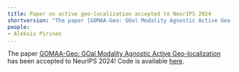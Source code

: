```yaml
---
title: Paper on active geo-localization accepted to NeurIPS 2024
shortversion: "The paper [GOMAA-Geo: GOal Modality Agnostic Active Geo-localization](https://arxiv.org/abs/2406.01917v1) has been accepted to NeurIPS 2024!"
people:
- Aleksis Pirinen
...
```


The paper [GOMAA-Geo: GOal Modality Agnostic Active Geo-localization](https://arxiv.org/abs/2406.01917v1) has been accepted to NeurIPS 2024! Code is available [here](https://github.com/mvrl/GOMAA-Geo).
